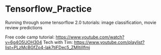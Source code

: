 # Tensorflow_Practice
Running through some tensorflow 2.0 tutorials: image classification, movie review predictions

Free code camp tutorial: https://www.youtube.com/watch?v=6g4O5UOH304
Tech with Tim: https://www.youtube.com/playlist?list=PLzMcBGfZo4-lak7tiFDec5_ZMItiIIfmj
